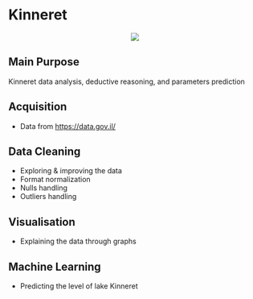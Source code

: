 # Kinneret
<p align="center">
  <img src="https://www.kinorot.com/wp-content/uploads/2016/12/kinneret-680x350.jpg">
</p>

## Main Purpose
Kinneret data analysis, deductive reasoning, and parameters prediction

## Acquisition
* Data from https://data.gov.il/

## Data Cleaning
* Exploring & improving the data
* Format normalization
* Nulls handling
* Outliers handling


## Visualisation
* Explaining the data through graphs

## Machine Learning
* Predicting the level of lake Kinneret


